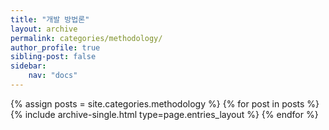 ```yaml
---
title: "개발 방법론"
layout: archive
permalink: categories/methodology/
author_profile: true
sibling-post: false
sidebar: 
    nav: "docs"
---
```


{% assign posts = site.categories.methodology %}
{% for post in posts %} {% include archive-single.html type=page.entries_layout %} {% endfor %}
